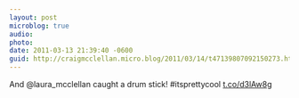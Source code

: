 ```yaml
---
layout: post
microblog: true
audio: 
photo: 
date: 2011-03-13 21:39:40 -0600
guid: http://craigmcclellan.micro.blog/2011/03/14/t47139807092150273.html
---
```

And @laura_mcclellan caught a drum stick! #itsprettycool [t.co/d3lAw8g](http://t.co/d3lAw8g)
